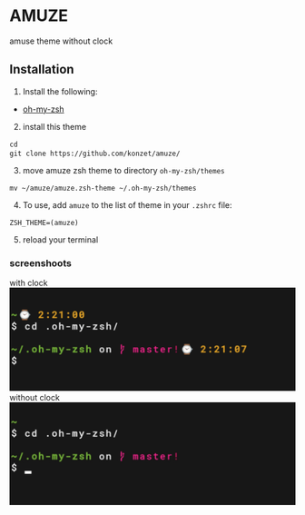 # AMUZE
amuse theme without clock

## Installation
1. Install the following:
* [oh-my-zsh](https://github.com/robbyrussell/oh-my-zsh)
2. install this theme
```
cd 
git clone https://github.com/konzet/amuze/
```
3. move amuze zsh theme to directory `oh-my-zsh/themes`
```
mv ~/amuze/amuze.zsh-theme ~/.oh-my-zsh/themes
```
4. To use, add `amuze` to the list of theme in your `.zshrc` file:

```
ZSH_THEME=(amuze)
```
5. reload your terminal
### screenshoots    
with clock 
![ss](./with-clock.jpg)
without clock
![ss](./without-clock.jpg)
